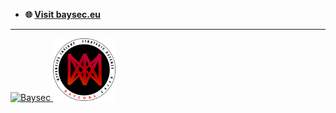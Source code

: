 - **🌐 [Visit baysec.eu](https://baysec.eu)**

---

<span>
  <a href="https://baysec.eu">
    <img src="blob:https://github.com/cfbc84d1-092c-4760-9f6b-d07042daa80b" alt="Baysec" />
  </a>
  <a href="https://baycode.eu">
    <img width="100" height="100" src="img/BAYCODE_LOGO.png" alt="baycode-c4isr" />
  </a>
</span>
